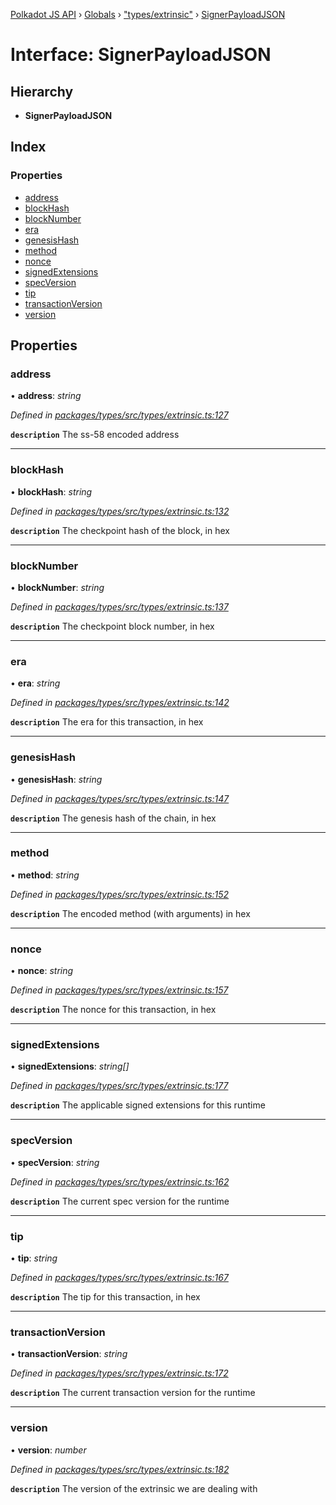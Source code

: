 [Polkadot JS API](../README.md) › [Globals](../globals.md) › ["types/extrinsic"](../modules/_types_extrinsic_.md) › [SignerPayloadJSON](_types_extrinsic_.signerpayloadjson.md)

# Interface: SignerPayloadJSON

## Hierarchy

* **SignerPayloadJSON**

## Index

### Properties

* [address](_types_extrinsic_.signerpayloadjson.md#address)
* [blockHash](_types_extrinsic_.signerpayloadjson.md#blockhash)
* [blockNumber](_types_extrinsic_.signerpayloadjson.md#blocknumber)
* [era](_types_extrinsic_.signerpayloadjson.md#era)
* [genesisHash](_types_extrinsic_.signerpayloadjson.md#genesishash)
* [method](_types_extrinsic_.signerpayloadjson.md#method)
* [nonce](_types_extrinsic_.signerpayloadjson.md#nonce)
* [signedExtensions](_types_extrinsic_.signerpayloadjson.md#signedextensions)
* [specVersion](_types_extrinsic_.signerpayloadjson.md#specversion)
* [tip](_types_extrinsic_.signerpayloadjson.md#tip)
* [transactionVersion](_types_extrinsic_.signerpayloadjson.md#transactionversion)
* [version](_types_extrinsic_.signerpayloadjson.md#version)

## Properties

###  address

• **address**: *string*

*Defined in [packages/types/src/types/extrinsic.ts:127](https://github.com/polkadot-js/api/blob/b0dc7cf451/packages/types/src/types/extrinsic.ts#L127)*

**`description`** The ss-58 encoded address

___

###  blockHash

• **blockHash**: *string*

*Defined in [packages/types/src/types/extrinsic.ts:132](https://github.com/polkadot-js/api/blob/b0dc7cf451/packages/types/src/types/extrinsic.ts#L132)*

**`description`** The checkpoint hash of the block, in hex

___

###  blockNumber

• **blockNumber**: *string*

*Defined in [packages/types/src/types/extrinsic.ts:137](https://github.com/polkadot-js/api/blob/b0dc7cf451/packages/types/src/types/extrinsic.ts#L137)*

**`description`** The checkpoint block number, in hex

___

###  era

• **era**: *string*

*Defined in [packages/types/src/types/extrinsic.ts:142](https://github.com/polkadot-js/api/blob/b0dc7cf451/packages/types/src/types/extrinsic.ts#L142)*

**`description`** The era for this transaction, in hex

___

###  genesisHash

• **genesisHash**: *string*

*Defined in [packages/types/src/types/extrinsic.ts:147](https://github.com/polkadot-js/api/blob/b0dc7cf451/packages/types/src/types/extrinsic.ts#L147)*

**`description`** The genesis hash of the chain, in hex

___

###  method

• **method**: *string*

*Defined in [packages/types/src/types/extrinsic.ts:152](https://github.com/polkadot-js/api/blob/b0dc7cf451/packages/types/src/types/extrinsic.ts#L152)*

**`description`** The encoded method (with arguments) in hex

___

###  nonce

• **nonce**: *string*

*Defined in [packages/types/src/types/extrinsic.ts:157](https://github.com/polkadot-js/api/blob/b0dc7cf451/packages/types/src/types/extrinsic.ts#L157)*

**`description`** The nonce for this transaction, in hex

___

###  signedExtensions

• **signedExtensions**: *string[]*

*Defined in [packages/types/src/types/extrinsic.ts:177](https://github.com/polkadot-js/api/blob/b0dc7cf451/packages/types/src/types/extrinsic.ts#L177)*

**`description`** The applicable signed extensions for this runtime

___

###  specVersion

• **specVersion**: *string*

*Defined in [packages/types/src/types/extrinsic.ts:162](https://github.com/polkadot-js/api/blob/b0dc7cf451/packages/types/src/types/extrinsic.ts#L162)*

**`description`** The current spec version for the runtime

___

###  tip

• **tip**: *string*

*Defined in [packages/types/src/types/extrinsic.ts:167](https://github.com/polkadot-js/api/blob/b0dc7cf451/packages/types/src/types/extrinsic.ts#L167)*

**`description`** The tip for this transaction, in hex

___

###  transactionVersion

• **transactionVersion**: *string*

*Defined in [packages/types/src/types/extrinsic.ts:172](https://github.com/polkadot-js/api/blob/b0dc7cf451/packages/types/src/types/extrinsic.ts#L172)*

**`description`** The current transaction version for the runtime

___

###  version

• **version**: *number*

*Defined in [packages/types/src/types/extrinsic.ts:182](https://github.com/polkadot-js/api/blob/b0dc7cf451/packages/types/src/types/extrinsic.ts#L182)*

**`description`** The version of the extrinsic we are dealing with
